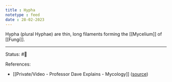 ```yaml
---
title : Hypha
notetype : feed
date : 28-02-2023
---
```



Hypha (plural Hyphae) are thin, long filaments forming the [[Mycelium]] of [[Fungi]].



---
Status: #🌱 

References:
- [[Private/Video - Professor Dave Explains - Mycology]] ([source](https://www.youtube.com/watch?v=wqKNm_evkYA&list=PLybg94GvOJ9Hyyv_MD2Y7OPFxhnrKFsD6&ab_channel=ProfessorDaveExplains))

